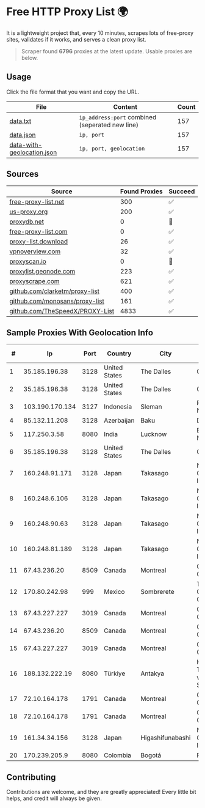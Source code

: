 
# Free HTTP Proxy List 🌍

It is a lightweight project that, every 10 minutes, scrapes lots of free-proxy sites, validates if it works, and serves a clean proxy list.


> Scraper found **6796** proxies at the latest update. Usable proxies are below.

## Usage

Click the file format that you want and copy the URL.


|File|Content|Count|
|----|-------|-----|
|[data.txt](https://raw.githubusercontent.com/themiralay/Proxy-List-World/master/data.txt)|`ip_address:port` combined (seperated new line)|157|
|[data.json](https://raw.githubusercontent.com/themiralay/Proxy-List-World/master/data.json)|`ip, port`|157|
|[data-with-geolocation.json](https://raw.githubusercontent.com/themiralay/Proxy-List-World/master/data-with-geolocation.json)|`ip, port, geolocation`|157|

## Sources

|Source|Found Proxies|Succeed|
|------|-------------|-------|
|[free-proxy-list.net](https://free-proxy-list.net)|300|✅|
|[us-proxy.org](https://www.us-proxy.org)|200|✅|
|[proxydb.net](http://proxydb.net)|0|🚫|
|[free-proxy-list.com](https://free-proxy-list.com/?page=&port=&type%5B%5D=http&type%5B%5D=https&up_time=0&search=Search)|0|✅|
|[proxy-list.download](https://www.proxy-list.download/HTTP)|26|✅|
|[vpnoverview.com](https://vpnoverview.com/privacy/anonymous-browsing/free-proxy-servers)|32|✅|
|[proxyscan.io](https://www.proxyscan.io)|0|🚫|
|[proxylist.geonode.com](https://proxylist.geonode.com/api/proxy-list?limit=300&page=1&sort_by=lastChecked&sort_type=desc&protocols=http,https)|223|✅|
|[proxyscrape.com](https://api.proxyscrape.com/v2/?request=displayproxies&protocol=http&timeout=10000&country=all&ssl=all&anonymity=all)|621|✅|
|[github.com/clarketm/proxy-list](https://raw.githubusercontent.com/clarketm/proxy-list/master/proxy-list-raw.txt)|400|✅|
|[github.com/monosans/proxy-list](https://raw.githubusercontent.com/monosans/proxy-list/main/proxies/http.txt)|161|✅|
|[github.com/TheSpeedX/PROXY-List](https://raw.githubusercontent.com/TheSpeedX/PROXY-List/master/http.txt)|4833|✅|


## Sample Proxies With Geolocation Info

|#|Ip|Port|Country|City|Internet Service Provider|
|-|--|----|-------|----|-------------------------|
|1|35.185.196.38|3128|United States|The Dalles|Google LLC|
|2|35.185.196.38|3128|United States|The Dalles|Google LLC|
|3|103.190.170.134|3127|Indonesia|Sleman|PT Ring Media Nusantara|
|4|85.132.11.208|3128|Azerbaijan|Baku|Delta|
|5|117.250.3.58|8080|India|Lucknow|Bharat Sanchar Nigam Ltd|
|6|35.185.196.38|3128|United States|The Dalles|Google LLC|
|7|160.248.91.171|3128|Japan|Takasago|NTT PC Communications, Inc.|
|8|160.248.6.106|3128|Japan|Takasago|NTT PC Communications, Inc.|
|9|160.248.90.63|3128|Japan|Takasago|NTT PC Communications, Inc.|
|10|160.248.81.189|3128|Japan|Takasago|NTT PC Communications, Inc.|
|11|67.43.236.20|8509|Canada|Montreal|GloboTech Communications|
|12|170.80.242.98|999|Mexico|Sombrerete|TV CABLE DEL GUADIANA S.A DE C.V.|
|13|67.43.227.227|3019|Canada|Montreal|GloboTech Communications|
|14|67.43.236.20|8509|Canada|Montreal|GloboTech Communications|
|15|67.43.227.227|3019|Canada|Montreal|GloboTech Communications|
|16|188.132.222.19|8080|Türkiye|Antakya|High Speed Telekomunikasyon ve Hab. Hiz. Ltd. Sti.|
|17|72.10.164.178|1791|Canada|Montreal|GloboTech Communications|
|18|72.10.164.178|1791|Canada|Montreal|GloboTech Communications|
|19|161.34.34.156|3128|Japan|Higashifunabashi|NTT PC Communications, Inc.|
|20|170.239.205.9|8080|Colombia|Bogotá|FIBERNET|



## Contributing

Contributions are welcome, and they are greatly appreciated! Every
little bit helps, and credit will always be given.

